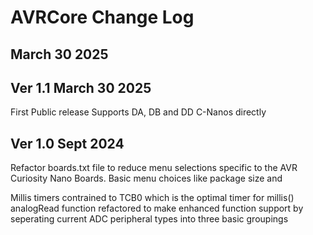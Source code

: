 # AVRCore Change Log
## March 30 2025



## Ver 1.1 March 30 2025
First Public release
Supports DA, DB and DD C-Nanos directly






## Ver 1.0 Sept 2024
Refactor boards.txt file to reduce menu selections specific to the AVR Curiosity Nano Boards. Basic menu choices like package size and 

Millis timers contrained to TCB0 which is the optimal timer for millis()
analogRead function refactored to make enhanced function support by seperating current ADC peripheral types into three basic groupings





